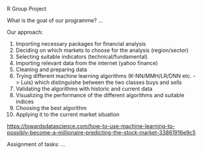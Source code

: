 R Group Project

What is the goal of our programme?
...

Our approach:
1.	Importing necessary packages for financial analysis
2.	Deciding on which markets to choose for the analysis (region/sector)
3.	Selecting suitable indicators (technical/fundamental)
4.	Importing relevant data from the internet (yahoo finance)
5.	Cleaning and preparing data
6.	Trying different machine learning algorithms (K-NN/MMH/LR/DNN etc. -> Luis) which distinguishe between the two classes buys and sells
7.	Validating the algorithms with historic and current data 
8.	Visualizing the performance of the different algorithms and suitable indices
9.  Choosing the best algorithm
10. Applying it to the current market situation

https://towardsdatascience.com/how-to-use-machine-learning-to-possibly-become-a-millionaire-predicting-the-stock-market-33861916e9c5

Assignment of tasks:
...
